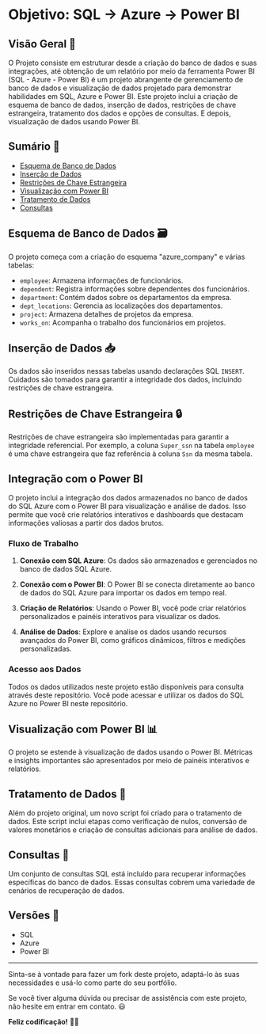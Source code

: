# Objetivo: SQL -> Azure -> Power BI

## Visão Geral 🚀

  O Projeto consiste em estruturar desde a criação do banco de dados e suas integrações, até obtenção de um relatório por meio da ferramenta Power BI (SQL - Azure - Power BI) é um projeto abrangente de gerenciamento de banco de dados e visualização de dados projetado para demonstrar habilidades em SQL, Azure e Power BI. Este projeto inclui a criação de esquema de banco de dados, inserção de dados, restrições de chave estrangeira, tratamento dos dados e opções de consultas. E depois, visualização de dados usando Power BI.

## Sumário 📑

- [Esquema de Banco de Dados](#esquema-de-banco-de-dados)
- [Inserção de Dados](#inserção-de-dados)
- [Restrições de Chave Estrangeira](#restrições-de-chave-estrangeira)
- [Visualização com Power BI](#visualização-com-power-bi)
- [Tratamento de Dados](#tratamento-de-dados)
- [Consultas](#consultas)

## Esquema de Banco de Dados 🗃️

O projeto começa com a criação do esquema "azure_company" e várias tabelas:

- `employee`: Armazena informações de funcionários.
- `dependent`: Registra informações sobre dependentes dos funcionários.
- `department`: Contém dados sobre os departamentos da empresa.
- `dept_locations`: Gerencia as localizações dos departamentos.
- `project`: Armazena detalhes de projetos da empresa.
- `works_on`: Acompanha o trabalho dos funcionários em projetos.

## Inserção de Dados 📥

Os dados são inseridos nessas tabelas usando declarações SQL `INSERT`. Cuidados são tomados para garantir a integridade dos dados, incluindo restrições de chave estrangeira.

## Restrições de Chave Estrangeira 🔒

Restrições de chave estrangeira são implementadas para garantir a integridade referencial. Por exemplo, a coluna `Super_ssn` na tabela `employee` é uma chave estrangeira que faz referência à coluna `Ssn` da mesma tabela.

## Integração com o Power BI

O projeto inclui a integração dos dados armazenados no banco de dados do SQL Azure com o Power BI para visualização e análise de dados. Isso permite que você crie relatórios interativos e dashboards que destacam informações valiosas a partir dos dados brutos.

### Fluxo de Trabalho

1. **Conexão com SQL Azure**: Os dados são armazenados e gerenciados no banco de dados SQL Azure.

2. **Conexão com o Power BI**: O Power BI se conecta diretamente ao banco de dados do SQL Azure para importar os dados em tempo real.

3. **Criação de Relatórios**: Usando o Power BI, você pode criar relatórios personalizados e painéis interativos para visualizar os dados.

4. **Análise de Dados**: Explore e analise os dados usando recursos avançados do Power BI, como gráficos dinâmicos, filtros e medições personalizadas.

### Acesso aos Dados

Todos os dados utilizados neste projeto estão disponíveis para consulta através deste repositório. Você pode acessar e utilizar os dados do SQL Azure no Power BI neste repositório.



## Visualização com Power BI 📊

O projeto se estende à visualização de dados usando o Power BI. Métricas e insights importantes são apresentados por meio de painéis interativos e relatórios.

## Tratamento de Dados 🧹

Além do projeto original, um novo script foi criado para o tratamento de dados. Este script inclui etapas como verificação de nulos, conversão de valores monetários e criação de consultas adicionais para análise de dados.

## Consultas 📝

Um conjunto de consultas SQL está incluído para recuperar informações específicas do banco de dados. Essas consultas cobrem uma variedade de cenários de recuperação de dados.


## Versões 🌟

- SQL
- Azure
- Power BI

---

Sinta-se à vontade para fazer um fork deste projeto, adaptá-lo às suas necessidades e usá-lo como parte do seu portfólio.

Se você tiver alguma dúvida ou precisar de assistência com este projeto, não hesite em entrar em contato. 😃

**Feliz codificação!** 🚀🔥
